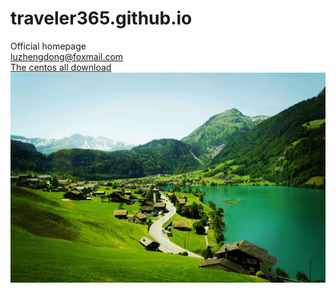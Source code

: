 # traveler365.github.io
Official homepage\
<luzhengdong@foxmail.com>\
[The centos all download](https://vault.centos.org/ "The centos all download")\
![图片](swiss_scenery.jpeg "swiss scenery")  
